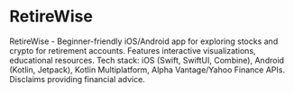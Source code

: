 # RetireWise
RetireWise - Beginner-friendly iOS/Android app for exploring stocks and crypto for retirement accounts. Features interactive visualizations, educational resources. Tech stack: iOS (Swift, SwiftUI, Combine), Android (Kotlin, Jetpack), Kotlin Multiplatform, Alpha Vantage/Yahoo Finance APIs. Disclaims providing financial advice.
